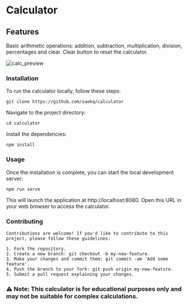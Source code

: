 # Calculator

## Features
Basic arithmetic operations: addition, subtraction, multiplication, division, percentages and clear.
Clear button to reset the calculator.

![calc_preview](https://github.com/saekq/Calculator/assets/73390677/1412f731-55cb-4631-8135-1625471129cd)

### Installation

To run the calculator locally, follow these steps:
```
git clone https://github.com/saekq/calculator
```
Navigate to the project directory:
```
cd calculator
```
Install the dependencies:
```
npm install
```

### Usage
Once the installation is complete, you can start the local development server:
```
npm run serve
```
This will launch the application at http://localhost:8080. Open this URL in your web browser to access the calculator.

### Contributing
```
Contributions are welcome! If you'd like to contribute to this project, please follow these guidelines:

1. Fork the repository.
2. Create a new branch: git checkout -b my-new-feature.
3. Make your changes and commit them: git commit -am 'Add some feature'.
4. Push the branch to your fork: git push origin my-new-feature.
5. Submit a pull request explaining your changes.
```

### ⚠️ Note: This calculator is for educational purposes only and may not be suitable for complex calculations.
